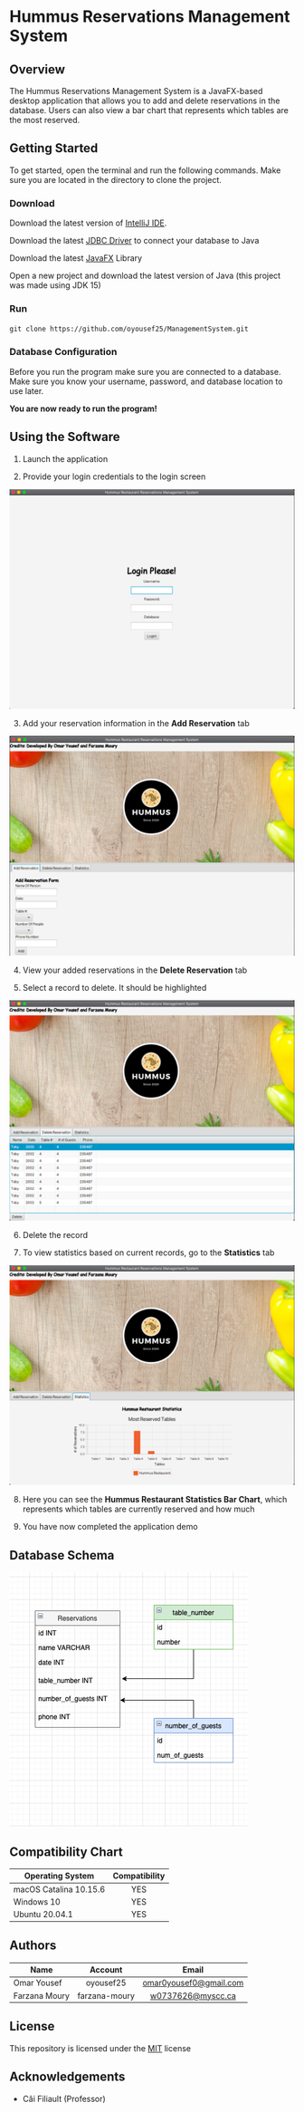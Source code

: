 # Hummus Reservations Management System
## Overview
The Hummus Reservations Management System is a JavaFX-based desktop application that allows you to add and delete reservations in the database. Users can also view a bar chart 
that represents which tables are the most reserved.

## Getting Started 
To get started, open the terminal and run the following commands. Make sure you are located in the directory to clone the project.

### Download
Download the latest version of [IntelliJ IDE](https://www.jetbrains.com/idea/download/#section=mac).

Download the latest [JDBC Driver](https://dev.mysql.com/downloads/connector/j/) to connect your database to Java

Download the latest [JavaFX](https://gluonhq.com/products/javafx/) Library

Open a new project and download the latest version of Java (this project was made using JDK 15)



### Run
`git clone https://github.com/oyousef25/ManagementSystem.git`

### Database Configuration
Before you run the program make sure you are connected to a database. Make sure you know your username, password, and database location to use later.

**You are now ready to run the program!**


## Using the Software

1. Launch the application


2. Provide your login credentials to the login screen


![Login](https://github.com/oyousef25/ManagementSystem/blob/main/pictures/login.png)


3. Add your reservation information in the **Add Reservation** tab


![Add Reservation](https://github.com/oyousef25/ManagementSystem/blob/main/pictures/add.png)


4. View your added reservations in the **Delete Reservation** tab


5. Select a record to delete. It should be highlighted


![Delete Reservation](https://github.com/oyousef25/ManagementSystem/blob/main/pictures/delete2.png)


6. Delete the record


7. To view statistics based on current records, go to the **Statistics** tab


![Statistics](https://github.com/oyousef25/ManagementSystem/blob/main/pictures/statistics.png)


8. Here you can see the **Hummus Restaurant Statistics Bar Chart**, 
   which represents which tables are currently reserved and how much
   

9. You have now completed the application demo


## Database Schema

![Schema](https://github.com/oyousef25/ManagementSystem/blob/main/pictures/databaseUml.png)


## Compatibility Chart

| **Operating System**    | **Compatibility**   |
| -------------           | :-----------------: | 
| macOS Catalina 10.15.6  | YES                 |    
| Windows 10              | YES                 |
| Ubuntu  20.04.1         | YES                 | 


## Authors

| **Name**        | **Account**   | **Email**                    |
| -------------   |:-------------:| :--------------------------: |
| Omar Yousef     | oyousef25     | omar0yousef0@gmail.com       |
| Farzana Moury   | farzana-moury | w0737626@myscc.ca            |


## License

This repository is licensed under the [MIT](https://choosealicense.com/licenses/mit/) license


## Acknowledgements

* Câi Filiault (Professor)


